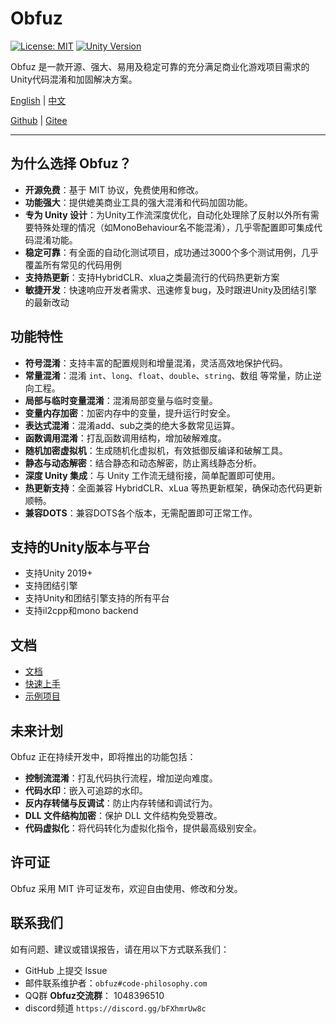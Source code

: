 # Obfuz

[![License: MIT](https://img.shields.io/badge/License-MIT-yellow.svg)](https://opensource.org/licenses/MIT)
[![Unity Version](https://img.shields.io/badge/Unity-2019%2B-blue)](https://unity.com/)

Obfuz 是一款开源、强大、易用及稳定可靠的充分满足商业化游戏项目需求的Unity代码混淆和加固解决方案。

[English](./README-EN.md) | [中文](./README.md)

[Github](https://github.com/focus-creative-games/obfuz) | [Gitee](https://gitee.com/focus-creative-games/obfuz)

---

## 为什么选择 Obfuz？

- **开源免费**：基于 MIT 协议，免费使用和修改。
- **功能强大**：提供媲美商业工具的强大混淆和代码加固功能。
- **专为 Unity 设计**：为Unity工作流深度优化，自动化处理除了反射以外所有需要特殊处理的情况（如MonoBehaviour名不能混淆），几乎零配置即可集成代码混淆功能。
- **稳定可靠**：有全面的自动化测试项目，成功通过3000个多个测试用例，几乎覆盖所有常见的代码用例
- **支持热更新**：支持HybridCLR、xlua之类最流行的代码热更新方案
- **敏捷开发**：快速响应开发者需求、迅速修复bug，及时跟进Unity及团结引擎的最新改动

## 功能特性

- **符号混淆**：支持丰富的配置规则和增量混淆，灵活高效地保护代码。
- **常量混淆**：混淆 `int`、`long`、`float`、`double`、`string`、数组 等常量，防止逆向工程。
- **局部与临时变量混淆**：混淆局部变量与临时变量。
- **变量内存加密**：加密内存中的变量，提升运行时安全。
- **表达式混淆**：混淆add、sub之类的绝大多数常见运算。
- **函数调用混淆**：打乱函数调用结构，增加破解难度。
- **随机加密虚拟机**：生成随机化虚拟机，有效抵御反编译和破解工具。
- **静态与动态解密**：结合静态和动态解密，防止离线静态分析。
- **深度 Unity 集成**：与 Unity 工作流无缝衔接，简单配置即可使用。
- **热更新支持**：全面兼容 HybridCLR、xLua 等热更新框架，确保动态代码更新顺畅。
- **兼容DOTS**：兼容DOTS各个版本，无需配置即可正常工作。

## 支持的Unity版本与平台

- 支持Unity 2019+
- 支持团结引擎
- 支持Unity和团结引擎支持的所有平台
- 支持il2cpp和mono backend

## 文档

- [文档](https://www.obfuz.com/)
- [快速上手](https://www.obfuz.com/docs/beginner/quick-start)
- [示例项目](https://github.com/focus-creative-games/obfuz-samples)

## 未来计划

Obfuz 正在持续开发中，即将推出的功能包括：

- **控制流混淆**：打乱代码执行流程，增加逆向难度。
- **代码水印**：嵌入可追踪的水印。
- **反内存转储与反调试**：防止内存转储和调试行为。
- **DLL 文件结构加密**：保护 DLL 文件结构免受篡改。
- **代码虚拟化**：将代码转化为虚拟化指令，提供最高级别安全。

## 许可证

Obfuz 采用 MIT 许可证发布，欢迎自由使用、修改和分发。

## 联系我们

如有问题、建议或错误报告，请在用以下方式联系我们：

- GitHub 上提交 Issue
- 邮件联系维护者：`obfuz#code-philosophy.com`
- QQ群 **Obfuz交流群**： 1048396510
- discord频道 `https://discord.gg/bFXhmrUw8c`
